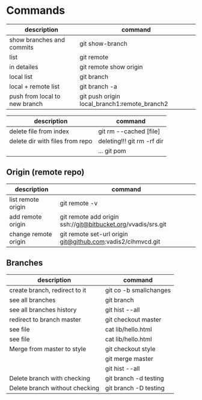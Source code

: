 # Commands
|description                  |command                                     |
|-----------------------------|--------------------------------------------|
|show branches and commits    |git show-branch                             |
|list                         |git remote                                  |
|in detailes                  |git remote show origin                      |
|local list                   |git branch                                  |
|local + remote list          |git branch -a                               |
|push from local to new branch|git push origin local_branch1:remote_branch2|

|description                     |command                                     |
|--------------------------------|--------------------------------------------|
|delete file from index          |git rm --cached [file]                      |
|delete dir with files from repo |deleting!!! git rm -rf dir                  |
|                                |... git pom                                 |

## Origin (remote repo)
|description                     |command                                                      |
|--------------------------------|-------------------------------------------------------------|
|list remote origin              |git remote -v                                                |
|add remote origin               |git remote add origin ssh://git@bitbucket.org/vvadis/srs.git |
|change remote origin            |git remote set-url origin git@github.com:vadis2/cihmvcd.git  |

## Branches
|description                    |command                                     |
|-------------------------------|--------------------------------------------|
|create branch, redirect to it  |git co -b smallchanges                      |
|see all branches               |git branch                                  |
|see all branches history       |git hist --all                              |
|redirect to branch master      |git checkout master                         |
|see file                       |cat lib/hello.html                          |
|see file                       |cat lib/hello.html                          |
|Merge from master to style     |git checkout style                          |
|                               |git merge master                            |
|                               |git hist --all                              |
|Delete branch with checking    |git branch -d testing                       |
|Delete branch without checking |git branch -D testing                       |
